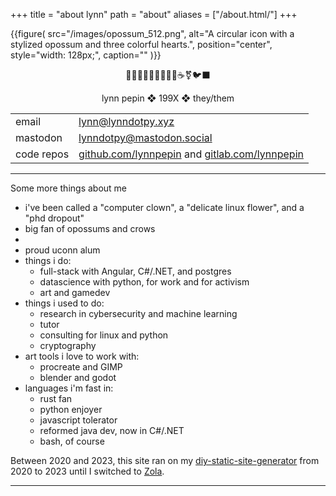 +++
title = "about lynn"
path = "about"
aliases = ["/about.html/"]
+++


{{figure(
  src="/images/opossum_512.png",
  alt="A circular icon with a stylized opossum and three colorful hearts.",
  position="center",
  style="width: 128px;",
  caption=""
)}}


<div style="text-align: center; display: flow"> 🏳️‍🌈🏳️‍⚧️🇵🇸🦀🐍👾☕️⚧️🐦‍⬛ 

lynn pepin ❖ 199X ❖ they/them
</div>

| | |
|-|-|
| email  |[&#108;&#121;&#110;&#110;&#064;&#108;&#121;&#110;&#110;&#100;&#111;&#116;&#112;&#121;&#046;&#120;&#121;&#122;](mailto:&#108;&#121;&#110;&#110;&#064;&#108;&#121;&#110;&#110;&#100;&#111;&#116;&#112;&#121;&#046;&#120;&#121;&#122;)|
| mastodon | [lynndotpy@mastodon.social](https://mastodon.social/web/accounts/1086597#) |
| code repos |  [github.com/lynnpepin](https://github.com/lynnpepin/) and [gitlab.com/lynnpepin](https://gitlab.com/lynnpepin/) |

---

Some more things about me

- i've been called a "computer clown", a "delicate linux flower", and a "phd dropout"
- big fan of opossums and crows
- 
- proud uconn alum
- things i do:
  - full-stack with Angular, C#/.NET, and postgres
  - datascience with python, for work and for activism
  - art and gamedev
- things i used to do:
  - research in cybersecurity and machine learning
  - tutor
  - consulting for linux and python
  - cryptography
- art tools i love to work with:
  - procreate and GIMP
  - blender and godot
- languages i'm fast in:
  - rust fan
  - python enjoyer
  - javascript tolerator
  - reformed java dev, now in C#/.NET
  - bash, of course

Between 2020 and 2023, this site ran on my [diy-static-site-generator](https://github.com/diy-static-site-generator) from 2020 to 2023 until I switched to [Zola](https://getzola.org).


---
